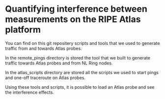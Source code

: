 # Quantifying interference between measurements on the RIPE Atlas platform

You can find on this git repositery scripts and tools that we used to
generate traffic from and towards Atlas probes.

In the remote_pings directory is stored the tool that we built to generate
traffic towards Atlas probes and from NL Ring nodes.

In the atlas_scripts directory are stored all the scripts we used to start
pings and one-off traceroute on Atlas probes.

Using these tools and scripts, it is possible to load an Atlas probe and see
the interference effects.


